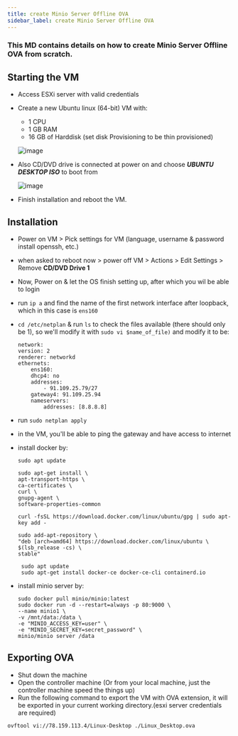 ```yaml
---
title: create Minio Server Offline OVA
sidebar_label: create Minio Server Offline OVA
---
```

### This MD contains details on how to create Minio Server Offline OVA from scratch.

## Starting the VM

* Access ESXi server with valid credentials 

* Create a new Ubuntu linux (64-bit) VM with:
  * 1 CPU
  * 1 GB RAM 
  * 16 GB of Harddisk (set disk Provisioning to be thin provisioned) 

  ![image](https://user-images.githubusercontent.com/58347752/100459771-b0a60a80-30ce-11eb-959e-018d88a8cf2b.png)

* Also CD/DVD drive is connected at power on and choose ***UBUNTU DESKTOP ISO*** to boot from

  ![image](https://user-images.githubusercontent.com/58347752/101005217-74a8f480-3569-11eb-8e7d-2fa83835c179.png)

* Finish installation and reboot the VM.

## Installation

- Power on VM > Pick settings for VM (language, username & password install openssh, etc.)
- when asked to reboot now > power off VM > Actions > Edit Settings > Remove **CD/DVD Drive 1**
- Now, Power on & let the OS finish setting up, after which you wil be able to login

- run `ip a` and find the name of the first network interface after loopback, which in this case is `ens160`
- `cd /etc/netplan` & run `ls` to check the files available (there should only be 1), so we'll modify it with `sudo vi $name_of_file)` and modify it to be:
    ```
    network:
    version: 2
    renderer: networkd
    ethernets:
        ens160:
        dhcp4: no
        addresses:
            - 91.109.25.79/27
        gateway4: 91.109.25.94
        nameservers:
            addresses: [8.8.8.8]
    ```
- run `sudo netplan apply`
- in the VM, you'll be able to ping the gateway and have access to internet
- install docker by:
    ```
    sudo apt update
    ```
    ```
    sudo apt-get install \
    apt-transport-https \
    ca-certificates \
    curl \
    gnupg-agent \
    software-properties-common
    ```
    ```
    curl -fsSL https://download.docker.com/linux/ubuntu/gpg | sudo apt-key add -
    ```
    ```
    sudo add-apt-repository \
   "deb [arch=amd64] https://download.docker.com/linux/ubuntu \
   $(lsb_release -cs) \
   stable"
   ```
   ```
    sudo apt update
    sudo apt-get install docker-ce docker-ce-cli containerd.io
    ```
- install minio server by:
    ```
    sudo docker pull minio/minio:latest
    sudo docker run -d --restart=always -p 80:9000 \
  --name minio1 \
  -v /mnt/data:/data \
  -e "MINIO_ACCESS_KEY=user" \
  -e "MINIO_SECRET_KEY=secret_password" \
  minio/minio server /data
  ```


## Exporting OVA

* Shut down the machine 
* Open the controller machine (Or from your local machine, just the controller machine speed the things up)
* Run the following command to export the VM with OVA extension, it will be exported in your current working directory.(esxi server credentials are required)

```bash
ovftool vi://78.159.113.4/Linux-Desktop ./Linux_Desktop.ova 
```
